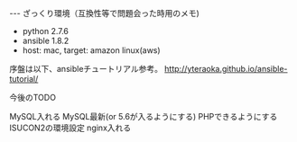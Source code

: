 --- ざっくり環境（互換性等で問題会った時用のメモ)
-  python 2.7.6
-  ansible 1.8.2
-  host: mac, target: amazon linux(aws)


序盤は以下、ansibleチュートリアル参考。
http://yteraoka.github.io/ansible-tutorial/


今後のTODO

MySQL入れる
MySQL最新(or 5.6が入るようにする)
PHPできるようにする
ISUCON2の環境設定
nginx入れる


